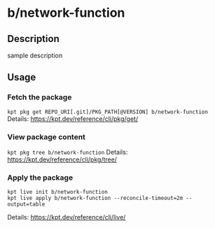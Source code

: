 # b/network-function

## Description
sample description

## Usage

### Fetch the package
`kpt pkg get REPO_URI[.git]/PKG_PATH[@VERSION] b/network-function`
Details: https://kpt.dev/reference/cli/pkg/get/

### View package content
`kpt pkg tree b/network-function`
Details: https://kpt.dev/reference/cli/pkg/tree/

### Apply the package
```
kpt live init b/network-function
kpt live apply b/network-function --reconcile-timeout=2m --output=table
```
Details: https://kpt.dev/reference/cli/live/
